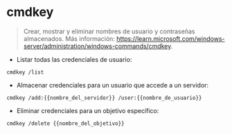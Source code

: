 # cmdkey

> Crear, mostrar y eliminar nombres de usuario y contraseñas almacenados.
> Más información: <https://learn.microsoft.com/windows-server/administration/windows-commands/cmdkey>.

- Listar todas las credenciales de usuario:

`cmdkey /list`

- Almacenar credenciales para un usuario que accede a un servidor:

`cmdkey /add:{{nombre_del_servidor}} /user:{{nombre_de_usuario}}`

- Eliminar credenciales para un objetivo específico:

`cmdkey /delete {{nombre_del_objetivo}}`
